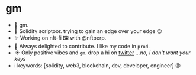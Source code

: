 # gm
- 🙇 gm.
- 📜 Solidity scriptoor. trying to gain an edge over your edge :wink:
- ✨ Working on nft-fi 🖼️ with @nftperp.
- 🤝 Always delighted to contribute. I like my code in `prod`.
- ☀️ Only positive vibes and `gm`. drop a hi on [twitter](https://twitter.com/0x_aster) _...no, i don't want your keys_
- ℹ️ keywords: [solidity, web3, blockchain, dev, developer, engineer] :wink:

<!---
aster2709/aster2709 is a ✨ special ✨ repositose its `README.md` (this file) appears on your GitHub profile.
You can click the Preview link to take a look at your changes.
--->

